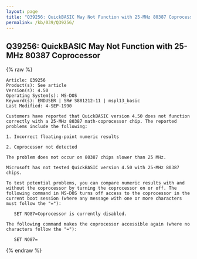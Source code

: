 ```yaml
---
layout: page
title: "Q39256: QuickBASIC May Not Function with 25-MHz 80387 Coprocessor"
permalink: /kb/039/Q39256/
---
```


## Q39256: QuickBASIC May Not Function with 25-MHz 80387 Coprocessor

{% raw %}

	Article: Q39256
	Product(s): See article
	Version(s): 4.50
	Operating System(s): MS-DOS
	Keyword(s): ENDUSER | SR# S881212-11 | mspl13_basic
	Last Modified: 4-SEP-1990
	
	Customers have reported that QuickBASIC version 4.50 does not function
	correctly with a 25-MHz 80387 math-coprocessor chip. The reported
	problems include the following:
	
	1. Incorrect floating-point numeric results
	
	2. Coprocessor not detected
	
	The problem does not occur on 80387 chips slower than 25 MHz.
	
	Microsoft has not tested QuickBASIC version 4.50 with 25-MHz 80387
	chips.
	
	To test potential problems, you can compare numeric results with and
	without the coprocessor by turning the coprocessor on or off. The
	following command in MS-DOS turns off access to the coprocessor in the
	current boot session (where any message with one or more characters
	must follow the "="):
	
	   SET NO87=Coprocessor is currently disabled.
	
	The following command makes the coprocessor accessible again (where no
	characters follow the "="):
	
	   SET NO87=

{% endraw %}
